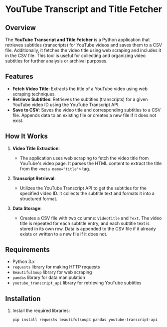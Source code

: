 # YouTube Transcript and Title Fetcher

## Overview

The **YouTube Transcript and Title Fetcher** is a Python application that retrieves subtitles (transcripts) for YouTube videos and saves them to a CSV file. Additionally, it fetches the video title using web scraping and includes it in the CSV file. This tool is useful for collecting and organizing video subtitles for further analysis or archival purposes.

## Features

- **Fetch Video Title**: Extracts the title of a YouTube video using web scraping techniques.
- **Retrieve Subtitles**: Retrieves the subtitles (transcripts) for a given YouTube video ID using the YouTube Transcript API.
- **Save to CSV**: Saves the video title and corresponding subtitles to a CSV file. Appends data to an existing file or creates a new file if it does not exist.

## How It Works

1. **Video Title Extraction**:
   - The application uses web scraping to fetch the video title from YouTube's video page. It parses the HTML content to extract the title from the `<meta name="title">` tag.

2. **Transcript Retrieval**:
   - Utilizes the YouTube Transcript API to get the subtitles for the specified video ID. It collects the subtitle text and formats it into a structured format.

3. **Data Storage**:
   - Creates a CSV file with two columns: `VideoTitle` and `Text`. The video title is repeated for each subtitle entry, and each subtitle text is stored in its own row. Data is appended to the CSV file if it already exists or written to a new file if it does not.

## Requirements

- Python 3.x
- `requests` library for making HTTP requests
- `BeautifulSoup` library for web scraping
- `pandas` library for data manipulation
- `youtube_transcript_api` library for retrieving YouTube subtitles

## Installation

1. Install the required libraries:
   ```bash
   pip install requests beautifulsoup4 pandas youtube-transcript-api
